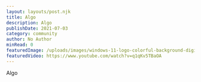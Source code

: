 ```yaml
---
layout: layouts/post.njk
title: Algo
description: Algo
publishDate: 2021-07-03
category: community
author: No Author
minRead: 0
featuredImage: /uploads/images/windows-11-logo-colorful-background-digital-art-4k-wallpaper-uhdpaper.com-127-0-h.webp
featuredVideo: https://www.youtube.com/watch?v=q1qKv5TBaOA
---
```


A﻿lgo
